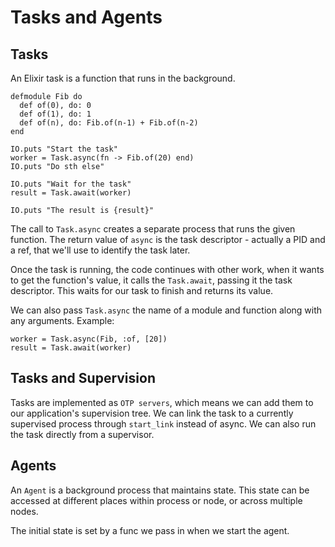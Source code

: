 # Tasks and Agents

## Tasks

An Elixir task is a function that runs in the background.
```
defmodule Fib do
  def of(0), do: 0
  def of(1), do: 1
  def of(n), do: Fib.of(n-1) + Fib.of(n-2)
end

IO.puts "Start the task"
worker = Task.async(fn -> Fib.of(20) end)
IO.puts "Do sth else"

IO.puts "Wait for the task"
result = Task.await(worker)

IO.puts "The result is {result}"
```

The call to `Task.async` creates a separate process that runs the given function. The return value of `async` is the task descriptor - actually a PID and a ref, that we'll use to identify the task later.

Once the task is running, the code continues with other work, when it wants to get the function's value, it calls the `Task.await`, passing it the task descriptor. This waits for our task to finish and returns its value.

We can also pass `Task.async` the name of a module and function along with any arguments. Example:
```
worker = Task.async(Fib, :of, [20])
result = Task.await(worker)
```

## Tasks and Supervision

Tasks are implemented as `OTP servers`, which means we can add them to our application's supervision tree. We can link the task to a currently supervised process through `start_link` instead of async. We can also run the task directly from a supervisor.

## Agents

An `Agent` is a background process that maintains state. This state can be accessed at different places within process or node, or across multiple nodes.

The initial state is set by a func we pass in when we start the agent.
